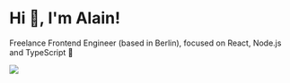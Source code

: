 # Hi 👋, I'm Alain!

Freelance Frontend Engineer (based in Berlin), focused on React, Node.js and TypeScript 🚀

    
<img src="https://github-readme-stats.vercel.app/api?username=aperkaz&show_icons=true&count_private=true&hide_title=true&theme=aura&hide=contribs">
   
